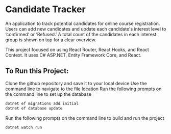 # Candidate Tracker
An application to track potential candidates for online course registration. Users can add new candidates and update each candidate's interest level to ‘confirmed’ or ‘Refused.’ A total count of the candidates in each interest group is shown on top for a clear overview.

This project focused on using React Router, React Hooks, and React Context. It uses C# ASP.NET, Entity Framework Core,  and React.

## To Run this Project:
Clone the github repository and save it to your local device
Use the command line to navigate to the file location
Run the following prompts on the command line to set up the database
```sh
dotnet ef migrations add initial
dotnet ef database update
```

Run the following prompts on the command line to build and run the project
```sh
dotnet watch run
```
